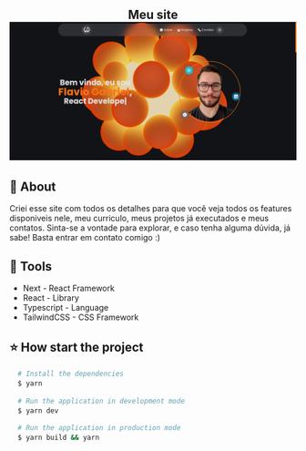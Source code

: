 <div align="center">
  <h2>Meu site 
<img 
    src="public/printRedme.png"
  />

</div>

## 📙 About

Criei esse site com todos os detalhes para que você veja todos os features disponiveis nele, meu curriculo, meus projetos já executados e meus contatos. Sinta-se a vontade para explorar, e caso tenha alguma dúvida, já sabe! Basta entrar em contato comigo :)

## 🔨 Tools

- Next - React Framework 
- React  - Library
- Typescript - Language
- TailwindCSS - CSS Framework


## ⭐ How start the project

```bash
  # Install the dependencies
  $ yarn
```

```bash
  # Run the application in development mode
  $ yarn dev
```

```bash
  # Run the application in production mode
  $ yarn build && yarn